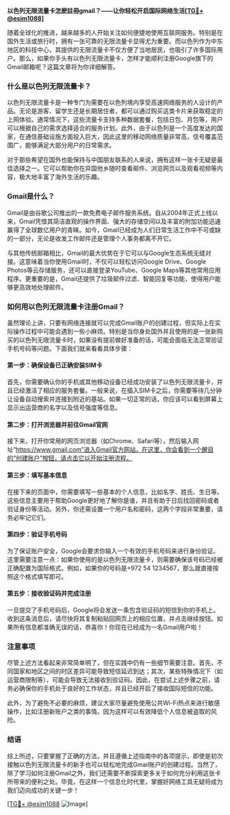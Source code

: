 **以色列无限流量卡怎麽註冊gmail？——让你轻松开启国际网络生活[[TG💪+ @esim1088](https://t.me/s/esim1088)]**

随着全球化的推进，越来越多的人开始关注如何便捷地使用互联网服务。特别是在国外生活或旅行时，拥有一张可靠的无限流量卡显得尤为重要。而以色列作为中东地区的科技中心，其提供的无限流量卡不仅方便了当地居民，也吸引了许多国际用户。那么，如果你手头有以色列无限流量卡，怎样才能顺利注册Google旗下的Gmail邮箱呢？这篇文章将为你详细解答。

### 什么是以色列无限流量卡？

以色列无限流量卡是一种专门为需要在以色列境内享受高速网络服务的人设计的产品。无论是游客、留学生还是长期居住者，都可以通过购买这类卡片来获取稳定的上网体验。通常情况下，这些流量卡支持多种数据套餐，包括日包、月包等，用户可以根据自己的需求选择适合的服务计划。此外，由于以色列是一个高度发达的国家，在通信基础设施方面投入巨大，因此这里的移动网络质量非常高，信号覆盖范围广，能够满足大部分用户的日常需求。

对于那些希望在国外也能保持与中国朋友联系的人来说，拥有这样一张卡无疑是最佳选择之一。它可以帮助你在异国他乡随时查看邮件、浏览网页以及观看视频等内容，极大地丰富了海外生活的乐趣。

### Gmail是什么？

Gmail是由谷歌公司推出的一款免费电子邮件服务系统。自从2004年正式上线以来，Gmail凭借其简洁直观的操作界面、强大的存储空间以及丰富的附加功能迅速赢得了全球数亿用户的青睐。如今，Gmail已经成为人们日常生活工作中不可或缺的一部分，无论是收发工作邮件还是管理个人事务都离不开它。

与其他传统邮箱相比，Gmail的最大优势在于它可以与Google生态系统无缝对接。这意味着当你使用Gmail时，不仅可以轻松访问Google Drive、Google Photos等云存储服务，还可以直接登录YouTube、Google Maps等其他常用应用程序。更重要的是，Gmail还提供了垃圾邮件过滤、智能回复等功能，使得用户能够更高效地处理邮件。

### 如何用以色列无限流量卡注册Gmail？

虽然理论上讲，只要有网络连接就可以完成Gmail账户的创建过程，但实际上在实际操作过程中可能会遇到一些小麻烦。特别是当你身处国外并且使用的是一张新购买的以色列无限流量卡时，如果没有提前做好准备的话，可能会面临无法正常验证手机号码等问题。下面我们就来看看具体步骤：

#### 第一步：确保设备已正确安装SIM卡
首先，你需要确认你的手机或其他移动设备已经成功安装了以色列无限流量卡，并且已经激活了相应的服务套餐。一般来说，在插入SIM卡之后，你需要等待几分钟让设备自动搜索并连接到附近的基站。如果一切正常的话，你应该可以看到屏幕上显示出运营商的名字以及信号强度等信息。

#### 第二步：打开浏览器并前往Gmail官网
接下来，打开你常用的网页浏览器（如Chrome、Safari等），然后输入网址“https://www.gmail.com”进入Gmail官方网站。在这里，你会看到一个醒目的“创建账户”按钮，请点击它以开始注册流程。

#### 第三步：填写基本信息
在接下来的页面中，你需要填写一些基本的个人信息，比如名字、姓氏、生日等。这些信息主要用于帮助Google更好地了解你是谁，并且有助于日后找回密码或者验证身份等活动。另外，你还需设置一个用户名和密码，这两个字段非常重要，请务必牢记它们。

#### 第四步：验证手机号码
为了保证账户安全，Google会要求你输入一个有效的手机号码来进行身份验证。这里需要注意一点：如果你使用的是以色列无限流量卡，则需要确保该号码已经被正确配置为国际格式。例如，如果你的号码是+972 54 1234567，那么就直接按照这个格式填写即可。

#### 第五步：接收验证码并完成注册
一旦提交了手机号码后，Google将会发送一条包含验证码的短信到你的手机上。收到这条消息后，请尽快将其复制粘贴回网页上的相应位置，并点击继续按钮。如果所有信息都准确无误的话，恭喜你！你现在已经成为一名Gmail用户啦！

### 注意事项

尽管上述方法看起来非常简单明了，但在实践中仍有一些细节需要注意。首先，不同国家和地区之间的时区差异可能导致短信延迟到达；其次，某些特殊情况下（如运营商限制等），可能会导致无法接收到验证码。因此，在尝试上述步骤之前，请务必确保你的手机处于良好的工作状态，并且已经开启了接收国际短信的功能。

此外，为了避免不必要的麻烦，建议大家尽量避免使用公共Wi-Fi热点来进行敏感操作，比如注册新账户之类的事情。因为这样可以有效降低个人信息被盗取的风险。

### 结语

综上所述，只要掌握了正确的方法，并且遵循上述指南中的各项提示，即使是初次接触以色列无限流量卡的新手也可以轻松地完成Gmail账户的创建过程。当然了，除了学习如何注册Gmail之外，我们还需要不断探索更多关于如何充分利用这张卡所带来的便利之处。毕竟，在这样一个信息化时代里，掌握好网络工具无疑将成为我们迈向成功的关键一步！

[[TG💪+ @esim1088](https://t.me/s/esim1088) ![Image](https://i.postimg.cc/4NQfJmqS/Snipaste-2025-05-13-00-14-12.png)]